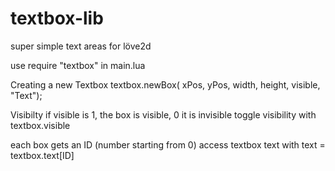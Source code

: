 # textbox-lib
super simple text areas for löve2d

use require "textbox" in main.lua

Creating a new Textbox
textbox.newBox( xPos, yPos, width, height, visible, "Text");

Visibilty
if visible is 1, the box is visible, 0 it is invisible
toggle visibility with textbox.visible

each box gets an ID (number starting from 0)
access textbox text with text = textbox.text[ID]
